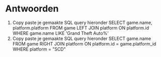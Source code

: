 # Antwoorden

1. Copy paste je gemaakte SQL query hieronder
    SELECT   game.name, platform.platform FROM game LEFT JOIN platform ON platform.id WHERE game.name LIKE 'Grand Theft Auto%'
2. Copy paste je gemaakte SQL query hieronder
   SELECT game.name FROM game RIGHT JOIN platform ON platform.id = game.platform_id WHERE platform = "SCD"
